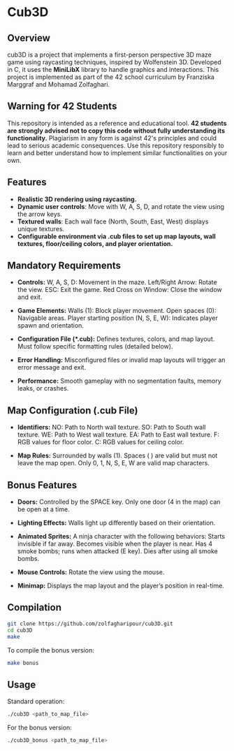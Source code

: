 # Cub3D

## Overview

cub3D is a project that implements a first-person perspective 3D maze game using raycasting techniques, inspired by Wolfenstein 3D. Developed in C, it uses the **MiniLibX** library to handle graphics and interactions. This project is implemented as part of the 42 school curriculum by Franziska Marggraf and Mohamad Zolfaghari.

## Warning for 42 Students

This repository is intended as a reference and educational tool. **42 students are strongly advised not to copy this code without fully understanding its functionality.** Plagiarism in any form is against 42's principles and could lead to serious academic consequences. Use this repository responsibly to learn and better understand how to implement similar functionalities on your own.

## Features

- **Realistic 3D rendering using raycasting.**
- **Dynamic user controls**: Move with W, A, S, D, and rotate the view using the arrow keys.
- **Textured walls**: Each wall face (North, South, East, West) displays unique textures.
- **Configurable environment via .cub files to set up map layouts, wall textures, floor/ceiling colors, and player orientation.**

## Mandatory Requirements

- **Controls:**
    W, A, S, D: Movement in the maze.
    Left/Right Arrow: Rotate the view.
    ESC: Exit the game.
    Red Cross on Window: Close the window and exit.

- **Game Elements:**
    Walls (1): Block player movement.
    Open spaces (0): Navigable areas.
    Player starting position (N, S, E, W): Indicates player spawn and orientation.

- **Configuration File (*.cub):**
    Defines textures, colors, and map layout.
    Must follow specific formatting rules (detailed below).

- **Error Handling:**
    Misconfigured files or invalid map layouts will trigger an error message and exit.

- **Performance:**
    Smooth gameplay with no segmentation faults, memory leaks, or crashes.

## Map Configuration (.cub File)

- **Identifiers:**
    NO: Path to North wall texture.
    SO: Path to South wall texture.
    WE: Path to West wall texture.
    EA: Path to East wall texture.
    F: RGB values for floor color.
    C: RGB values for ceiling color.

- **Map Rules:**
    Surrounded by walls (1).
    Spaces ( ) are valid but must not leave the map open.
    Only 0, 1, N, S, E, W are valid map characters.

## Bonus Features

- **Doors:**
    Controlled by the SPACE key.
    Only one door (4 in the map) can be open at a time.

- **Lighting Effects:**
    Walls light up differently based on their orientation.

- **Animated Sprites:**
    A ninja character with the following behaviors:
        Starts invisible if far away.
        Becomes visible when the player is near.
        Has 4 smoke bombs; runs when attacked (E key).
        Dies after using all smoke bombs.

- **Mouse Controls:**
    Rotate the view using the mouse.

- **Minimap:**
    Displays the map layout and the player’s position in real-time.

## Compilation

```bash
git clone https://github.com/zolfagharipour/cub3D.git
cd cub3D
make
```

To compile the bonus version:

```bash
make bonus
```
## Usage

Standard operation:

```bash
./cub3D <path_to_map_file>
```
For the bonus version:

```bash
./cub3D_bonus <path_to_map_file>
```
